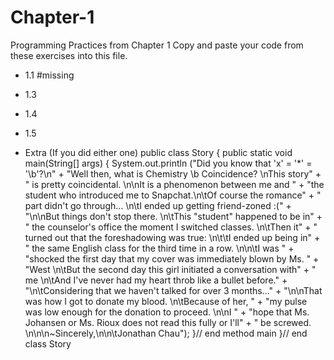 # Chapter-1
Programming Practices from Chapter 1
Copy and paste your code from these exercises into this file.

* 1.1
#missing

* 1.3


* 1.4


* 1.5


* Extra (If you did either one)
public class Story
{
    public static void main(String[] args) 
    {
        System.out.println ("Did you know that 'x' = '*' = '\b'?\n" +
            "Well then, what is Chemistry \b Coincidence? \nThis story" +
            " is pretty coincidental. \n\nIt is a phenomenon between me and " +
            "the student who introduced me to Snapchat.\n\tOf course the romance" +
            " part didn't go through... \n\tI ended up getting friend-zoned :(" +
            "\n\nBut things don't stop there. \n\tThis \"student\" happened to be in" +
            " the counselor's office the moment I switched classes. \n\tThen it" +
            " turned out that the foreshadowing was true: \n\t\tI ended up being in" +
            " the same English class for the third time in a row. \n\n\tI was " +
            "shocked the first day that my cover was immediately blown by Ms. " +
            "West \n\tBut the second day this girl initiated a conversation with" +
            " me \n\tAnd I've never had my heart throb like a bullet before." +
            "\n\tConsidering that we haven't talked for over 3 months..." +
            "\n\nThat was how I got to donate my blood. \n\tBecause of her, " +
            "my pulse was low enough for the donation to proceed. \n\nI " +
            "hope that Ms. Johansen or Ms. Rioux does not read this fully or I'll" +
            " be screwed. \n\n\n~Sincerely,\n\n\tJonathan Chau");
    }// end method main
}// end class Story
